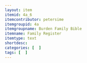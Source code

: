 ```yaml
---
layout: item
itemid: 4a_6
itemcontributor: petersime
itemgroupid: 4a
itemgroupname: Burden Family Bible
itemname: Family Register
itemtype: text
shortdesc: 
categories: [  ]
tags: [  ]
---
```







